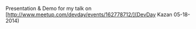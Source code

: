 Presentation & Demo for my talk on [http://www.meetup.com/devday/events/162778712/](DevDay Kazan 05-18-2014)